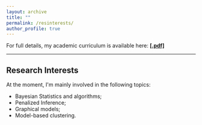 ```yaml
---
layout: archive
title: ""
permalink: /resinterests/
author_profile: true
---
```


For full details, my academic curriculum is available here: [**[.pdf]**](/files/ranciati_academic_cv.pdf)

---

## Research Interests

At the moment, I'm mainly involved in the following topics:
* Bayesian Statistics and algorithms;
* Penalized Inference;
* Graphical models;
* Model-based clustering.
